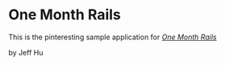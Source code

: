 # One Month Rails

This is the pinteresting sample application for 
[*One Month Rails*](http://onemonthrails.com)

by Jeff Hu